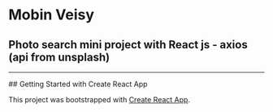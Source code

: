 # Mobin Veisy 
## Photo search mini project with React js - axios (api from unsplash)
<hr>
## Getting Started with Create React App

This project was bootstrapped with [Create React App](https://github.com/facebook/create-react-app).